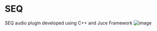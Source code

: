 # SEQ
SEQ audio plugin developed using C++ and Juce Framework
![image](https://github.com/vishal-ahirwar/SEQ/assets/73791462/cc7735d5-cf41-4627-9537-b589247118dc)
